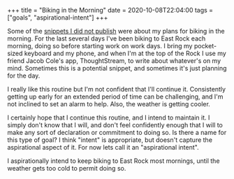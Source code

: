 +++
title = "Biking in the Morning"
date = 2020-10-08T22:04:00
tags = ["goals", "aspirational-intent"]
+++

Some of the [snippets I did not publish](/snippets/2020-10-06-the-snippets-i-dont-publish/) were about my plans for biking in the morning. For the last several days I've been biking to East Rock each morning, doing so before starting work on work days. I bring my pocket-sized keyboard and my phone, and when I'm at the top of the Rock I use my friend Jacob Cole's app, ThoughtStream, to write about whatever's on my mind. Sometimes this is a potential snippet, and sometimes it's just planning for the day.

I really like this routine but I'm not confident that I'll continue it. Consistently getting up early for an extended period of time can be challenging, and I'm not inclined to set an alarm to help. Also, the weather is getting cooler.

I certainly hope that I continue this routine, and I intend to maintain it. I simply don't know that I will, and don't feel confidently enough that I will to make any sort of declaration or commitment to doing so. Is there a name for this type of goal? I think "intent" is appropriate, but doesn't capture the aspirational aspect of it. For now lets call it an "aspirational intent".

I aspirationally intend to keep biking to East Rock most mornings, until the weather gets too cold to permit doing so.

